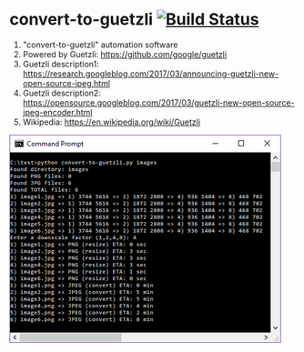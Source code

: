 # convert-to-guetzli [![Build Status](https://travis-ci.org/mikelaud/convert-to-guetzli.svg?branch=master)](https://travis-ci.org/mikelaud/convert-to-guetzli)

1) "convert-to-guetzli" automation software
2) Powered by Guetzli: https://github.com/google/guetzli
3) Guetzli description1: https://research.googleblog.com/2017/03/announcing-guetzli-new-open-source-jpeg.html
4) Guetzli description2: https://opensource.googleblog.com/2017/03/guetzli-new-open-source-jpeg-encoder.html
5) Wikipedia: https://en.wikipedia.org/wiki/Guetzli

![convert-to-guetzli](/convert-to-guetzli.png?raw=true "convert-to-guetzli")
